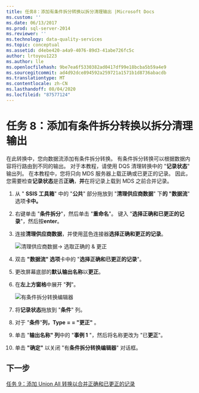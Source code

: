 ```yaml
---
title: 任务8：添加有条件拆分转换以拆分清理输出 |Microsoft Docs
ms.custom: ''
ms.date: 06/13/2017
ms.prod: sql-server-2014
ms.reviewer: ''
ms.technology: data-quality-services
ms.topic: conceptual
ms.assetid: d4ebe420-a4a9-4076-89d3-41abe726fc5c
author: lrtoyou1223
ms.author: lle
ms.openlocfilehash: 9be7ea6f5330382ad0417df99e18bcba5b59a4e9
ms.sourcegitcommit: ad4d92dce894592a259721a1571b1d8736abacdb
ms.translationtype: MT
ms.contentlocale: zh-CN
ms.lasthandoff: 08/04/2020
ms.locfileid: "87577124"
---
```

# <a name="task-8-adding-conditional-split-transform-to-split-cleansing-output"></a>任务 8：添加有条件拆分转换以拆分清理输出
  在此转换中，您向数据流添加有条件拆分转换。 有条件拆分转换可以根据数据内容将行路由到不同的输出。 对于本教程，请使用 DQS 清理转换中的 "**记录状态**" 输出列。 在本教程中，您将只向 MDS 服务器上载正确或已更正的记录。 因此，您需要检查**记录状态**是否**正确**，**并**在将记录上载到 MDS 之前合并记录。  
  
1.  从 " **SSIS 工具箱**" 中的 "**公共**" 部分拖放到 "**清理供应商数据**" 下**的 "数据流**" 选项**卡中。**  
  
2.  右键单击 "**条件拆分**"，然后单击 "**重命名**"。 键入 "**选择正确和已更正的记录**"，然后按**enter**。  
  
3.  连接**清理供应商数据**，并使用蓝色连接器**选择正确和更正的记录**。  
  
     ![清理供应商数据-> 选取正确的 & 更正](../../2014/tutorials/media/et-addingcsttosplitcleansingoutput-01.jpg "清理供应商数据 -> 选择正确和已更正的记录")  
  
4.  双击 **"数据流" 选项**卡中的 "**选择正确和已更正的记录**"。  
  
5.  更改屏幕底部的**默认输出名称**以**更正**。  
  
6.  在**左上方窗格**中展开 "**列**"。  
  
     ![有条件拆分转换编辑器](../../2014/tutorials/media/et-addingcsttosplitcleansingoutput-02.jpg "有条件拆分转换编辑器")  
  
7.  将**记录状态**拖放到 "**条件**" 列。  
  
8.  对于 "**条件**"**列，Type** **= = "更正"** 。  
  
9. 单击 "**输出名称" 列**中的 "**事例 1** "，然后将名称更改为 "已**更正**"。  
  
10. 单击 **"确定"** 以关闭 "有**条件拆分转换编辑器**" 对话框。  
  
## <a name="next-step"></a>下一步  
 [任务 9：添加 Union All 转换以合并正确和已更正的记录](../../2014/tutorials/task-9-adding-union-all-transform-to-combine-correct-and-corrected-records.md)  
  
  
